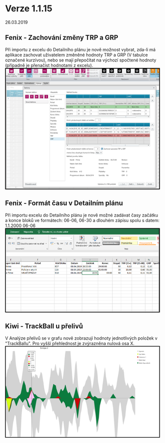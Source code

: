 ﻿# Verze 1.1.15
26.03.2019

## Fenix - Zachování změny TRP a GRP
Při importu z excelu do Detailního plánu je nově možnost vybrat, zda-li má aplikace zachovat uživatelem změněné hodnoty TRP a GRP (V tabulce označené kurzívou), nebo se mají přepočítat na výchozí spočtené hodnoty (případně je přenačíst hodnotami z excelu).
![trp_grp](../data/trp_grp.png "trp_grp")

## Fenix - Formát času v Detailním plánu
Při importu excelu do Detailního plánu je nově možné zadávat časy začátku a konce bloků ve formátech: 06-06, 06-30 a dlouhém zápisu spolu s datem: 1.1.2000 06-06
![casy](../data/casy.png "casy")

## Kiwi - TrackBall u přelivů
V Analýze přelivů se v grafu nově zobrazují hodnoty jednotlivých položek v "TrackBallu". Pro vyšší přehlednost je zvýrazněna nulová osa X.
![prelivy](../data/prelivy.png "prelivy")
